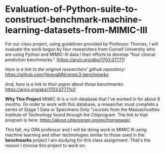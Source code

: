 # Evaluation-of-Python-suite-to-construct-benchmark-machine-learning-datasets-from-MIMIC-III
For our class project, using guidelines provided by Professor Thomas, I will evaluate the work begun by four researchers from Cornell University who are using Python and MIMIC-III data I their efforts to develop “four clinical prediction benchmarks.” (https://arxiv.org/abs/1703.07771)  

*Here is a link to the original researchers' github repository:*
https://github.com/YerevaNN/mimic3-benchmarks

*And, here is a link to their paper about these benchmarks:*
https://arxiv.org/abs/1703.07771v2

**Why This Project**
MIMIC III is a rich database that I've worked in for about 8 months. (In order to work with this database, a researcher must complete a series of Stage 1 Data or Specimens Only "courses from the Massachuettes Institute of Technology found through the Citiprogram. The link to that program is here:
https://about.citiprogram.org/en/homepage/. 

This fall, my GRA professor and I will be doing work in MIMIC III using machine learning and other technologies similar to those used in the **benchmarks** project I am studying for this class assignment. That's the reason I choose this project to work on. 
